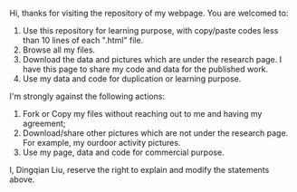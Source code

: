 Hi, thanks for visiting the repository of my webpage. You are welcomed to:

1. Use this repository for learning purpose, with copy/paste codes less than 10 lines of each ".html" file.
2. Browse all my files.
3. Download the data and pictures which are under the research page. I have this page to share my code and data for the published work.
4. Use my data and code for duplication or learning purpose.


I'm strongly against the following actions:

1. Fork or Copy my files without reaching out to me and having my agreement;
2. Download/share other pictures which are not under the research page. For example, my ourdoor activity pictures.
3. Use my page, data and code for commercial purpose.

I, Dingqian Liu, reserve the right to explain and modify the statements above.
